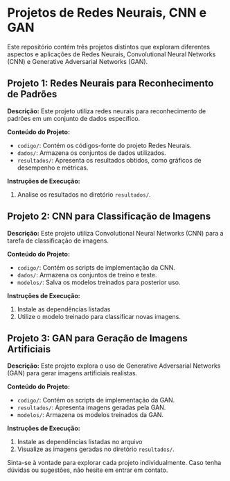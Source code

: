 # Projetos de Redes Neurais, CNN e GAN

Este repositório contém três projetos distintos que exploram diferentes aspectos e aplicações de Redes Neurais, Convolutional Neural Networks (CNN) e Generative Adversarial Networks (GAN).

## Projeto 1: Redes Neurais para Reconhecimento de Padrões

**Descrição:**
Este projeto utiliza redes neurais para reconhecimento de padrões em um conjunto de dados específico.

**Conteúdo do Projeto:**
- `codigo/`: Contém os códigos-fonte do projeto Redes Neurais.
- `dados/`: Armazena os conjuntos de dados utilizados.
- `resultados/`: Apresenta os resultados obtidos, como gráficos de desempenho e métricas.

**Instruções de Execução:**
1. Analise os resultados no diretório `resultados/`.

## Projeto 2: CNN para Classificação de Imagens

**Descrição:**
Este projeto utiliza Convolutional Neural Networks (CNN) para a tarefa de classificação de imagens.

**Conteúdo do Projeto:**
- `codigo/`: Contém os scripts de implementação da CNN.
- `dados/`: Armazena os conjuntos de treino e teste.
- `modelos/`: Salva os modelos treinados para posterior uso.

**Instruções de Execução:**
1. Instale as dependências listadas
2. Utilize o modelo treinado para classificar novas imagens.

## Projeto 3: GAN para Geração de Imagens Artificiais

**Descrição:**
Este projeto explora o uso de Generative Adversarial Networks (GAN) para gerar imagens artificiais realistas.

**Conteúdo do Projeto:**
- `codigo/`: Contém os scripts de implementação da GAN.
- `resultados/`: Apresenta imagens geradas pela GAN.
- `modelos/`: Armazena os modelos treinados da GAN.

**Instruções de Execução:**
1. Instale as dependências listadas no arquivo
2.  Visualize as imagens geradas no diretório `resultados/`.

Sinta-se à vontade para explorar cada projeto individualmente. Caso tenha dúvidas ou sugestões, não hesite em entrar em contato.

